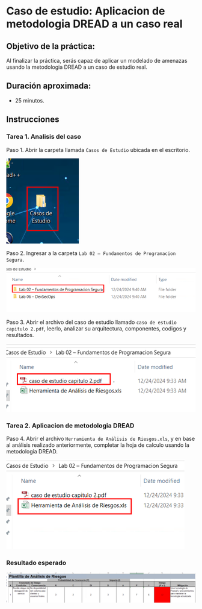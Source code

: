 # Caso de estudio: Aplicacion de metodologia DREAD a un caso real 

## Objetivo de la práctica:

Al finalizar la práctica, serás capaz de aplicar un modelado de amenazas usando la metodologia DREAD a un caso de estudio real.

## Duración aproximada:

- 25 minutos.

## Instrucciones 

### Tarea 1. Analisis del caso

Paso 1. Abrir la carpeta llamada `Casos de Estudio` ubicada en el escritorio.

![imagen resultado](../images/updte_ce_01.png)

Paso 2. Ingresar a la carpeta `Lab 02 – Fundamentos de Programacion Segura`.

![imagen resultado](../images/updte_ce_02.png)

Paso 3. Abrir el archivo del caso de estudio llamado `caso de estudio capitulo 2.pdf`, leerlo, analizar su arquitectura, componentes, codigos y resultados.

![imagen resultado](../images/updte_ce_03.png)

### Tarea 2. Aplicacion de metodologia DREAD

Paso 4. Abrir el archivo `Herramienta de Análisis de Riesgos.xls`, y en base al análisis realizado anteriormente, completar la hoja de calculo usando la metodologia DREAD.

![imagen resultado](../images/updte_ce_04.png)

### Resultado esperado

![imagen resultado](../images/cap2_4.png)

